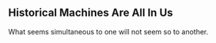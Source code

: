 Historical Machines Are All In Us
---------------------------------
What seems simultaneous to one will not seem so to another.  
